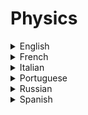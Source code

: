 # Physics

<details>
  <summary>English</summary>
  
  ### Materials
- [History of Physics](https://www.youtube.com/watch?v=acUf7PuGWXA)
- [The Physics of Computers](http://ffden-2.phys.uaf.edu/212_fall2009.web/chris_plutt/index.html)
- [Physics from Computer Science](https://www.cs.ox.ac.uk/files/349/YORKIJUC.pdf)
- [Computing Between Logic and Physics](http://www.cmls.polytechnique.fr/perso/paul/gius-thier-sent.pdf)
- [Computational Physics: Teach yourself C++](http://compphysics.github.io/ComputationalPhysics/doc/pub/learningcpp/html/learningcpp-bs.html)
- [Physics for Computer Science Students](https://www.cin.ufpe.br/~gcs/Springer%20-%20Physics%20for%20Computer%20Science%20Students.pdf)
- [Computational Physics](https://farside.ph.utexas.edu/teaching/329/329.pdf)
- [Comp Physics Book](https://www.eidos.ic.i.u-tokyo.ac.jp/~tau/lecture/computational_physics/docs/computational_physics.pdf)
- [Hyper Physics - Electricity and Magnetism](http://hyperphysics.phy-astr.gsu.edu/hbase/emcon.html)
- [A Primer on Basic Electronics and Circuits](https://dev.to/erikaheidi/a-primer-on-basic-electronics-and-circuits-n3e)
- [How to Learn Electronics](https://www.build-electronic-circuits.com/how-to-learn-electronics/)
- [Learn About Electronics](http://www.learnabout-electronics.org/)
- [Tutorialspoint Electronic](https://www.tutorialspoint.com/electronic_circuits/)
- [Fundamentals of Electronic](http://www-mdp.eng.cam.ac.uk/web/library/enginfo/electrical/hong1.pdf)
- [Circuit Symbols](http://web.gps.caltech.edu/~als/IRMS/course-materials/lecture-1---electricity/circuit-symbols.pdf)
- [Molecular Electronics](https://www.cs.cmu.edu/~seth/papers/mircea-ieee03.pdf)
- [Digital Electronics](https://www.cl.cam.ac.uk/teaching/0708/DigElec/Digital_Electronics_pdf.pdf)
- [Digital Systems](https://nptel.ac.in/courses/106108099/Digital%20Systems.pdf)
- [Foundations of Analog and Digital](https://neurophysics.ucsd.edu/courses/physics_120/Agarwal%20and%20Lang%20(2005)%20Foundations%20of%20Analog%20and%20Digital.pdf)
- [The Feynman Lectures on Physics Audio Collection](https://www.feynmanlectures.caltech.edu/flptapes.html)
- [MIT 8.01x Physics I: Classical Mechanics](https://www.youtube.com/watch?v=wWnfJ0-xXRE&list=PLyQSN7X0ro203puVhQsmCj9qhlFQ-As8e&ab_channel=LecturesbyWalterLewin.Theywillmakeyou%E2%99%A5Physics.)
- [MIT 8.02x Physics II: Electricity and Magnetism](https://www.youtube.com/watch?v=rtlJoXxlSFE&list=PLyQSN7X0ro2314mKyUiOILaOC2hk6Pc3j&ab_channel=LecturesbyWalterLewin.Theywillmakeyou%E2%99%A5Physics.)
- [MIT 8.03 Physics III: Vibrations and Waves](https://www.youtube.com/watch?v=sf3XlpPtBo0&list=PLyQSN7X0ro22WeXM2QCKJm2NP_xHpGV89&ab_channel=LecturesbyWalterLewin.Theywillmakeyou%E2%99%A5Physics.)
- [MIT 8.04 Quantum Physics I](https://www.youtube.com/watch?v=jANZxzetPaQ&list=PLUl4u3cNGP60cspQn3N9dYRPiyVWDd80G&ab_channel=MITOpenCourseWare)
- [MIT 6.002 Circuits and Electronics](https://www.youtube.com/watch?v=AfQxyVuLeCs&amp;list=PL9F74AFA03AA06A11)
- [MIT 8.962 General Relativity](https://www.youtube.com/watch?v=iRVfaR3N5K4&list=PLUl4u3cNGP629n_3fX7HmKKgin_rqGzbx&ab_channel=MITOpenCourseWare)
- [Fundamentals of Physics with Ramamurti Shankar](https://www.youtube.com/watch?v=KOKnWaLiL8w&list=PLFE3074A4CB751B2B&ab_channel=YaleCourses)
- [Fundamentals of Physics II with Ramamurti Shankar](https://www.youtube.com/watch?v=NK-BxowMIfg&list=PLD07B2225BB40E582&ab_channel=YaleCourses)
- [Digital Electronics](https://www.youtube.com/watch?v=M0mx8S05v60&amp;list=PLBlnK6fEyqRjMH3mWf6kwqiTbT798eAOm)
- [Digital Circuits Systems](https://www.youtube.com/watch?v=CeD2L6KbtVM&amp;list=PL803563859BF7ED8C)
- [Circuits Physics](https://www.youtube.com/watch?v=F_vLWkkOETI&amp;list=PLqwfRVlgGdFC7HLoajCVjUk23cqy4QvRL)
- [Electric Circuits](https://www.youtube.com/watch?v=-Rb9guSEeVE&amp;list=PLkyBCj4JhHt8DFH9QysGWm4h_DOxT93fb)
- [Quantum made simple](https://toutestquantique.fr/en/)
</details>

<details>
  <summary>French</summary>
  
  ### Materials
- [Électronique Numérique](http://www.est-usmba.ac.ma/benbrahim/ENSA/Electronique%20num%C3%A9rique/semestre1-ELN-Num%C3%A9rique.pdf)
- [Circuits Combinatoires](https://www.el-kalam.com/conception-hardware/circuits-combinatoires/)
- [Circuits Séquentiels](https://www.el-kalam.com/conception-hardware/circuits-sequentiels/)
- [Introduction à l'electronique](https://homepages.laas.fr/fcaignet/Cours/combinatoire.pdf)
- [Cours d'électronique](http://bertrand.granado.free.fr/Licence/UE201/coursbeamerstatic.pdf)
- [Wikibook Électronique](https://fr.wikibooks.org/wiki/%C3%89lectronique_num%C3%A9rique_:_logique)
- [Livre Électronique](http://www.gecif.net/articles/genie_electrique/cours/livre_electronique_numerique.pdf)
- [Applications de l'électronique](https://homepages.laas.fr/fcaignet/Cours/combinatoire_Appli_licencePhy.pdf)
- [Circuits Logiques](http://www.magoe.net/magoeCoursElectrNum2015.pdf)
- [Cours d'électronique](http://fdechassey.free.fr/hei/HEI/%5B1%5D_coursElecNum.pdf)
</details>

<details>
  <summary>Italian</summary>
  
  ### Materials
- [Elettronica di Base](https://digilander.libero.it/nick47/index.htm#rife1)
- [Lezioni Elettronica Digitale](http://web.fe.infn.it/~savrie/lectures_1112/digitale_2012_feb_prov.pdf)
- [Le Basi](http://www.criptonite.org/sez_didattica/materiale/digitale/CAP_1DIG.pdf)
- [ED con Esperimenti](http://www.introni.it/pdf/Jackson%20-%20Elettronica%20Digitale%20-%20part%201.pdf)
- [Progettazione di un Componente Digitale](http://unina.stidue.net/Circuiti%20Integrati%20Digitali/Materiale/Corso%20Di%20Elettronica%20Digitale%20-%20Olivieri.pdf)
</details>

<details>
  <summary>Portuguese</summary>
  
  ### Materials
- [Física Computacional](https://pt.wikipedia.org/wiki/F%C3%ADsica_computacional)
- [QuBit: O Bit Quântico](https://www.youtube.com/watch?v=Nc-xoGjkqPw)
- [Eletrônica Digital Básica](https://repositorio.ufba.br/ri/bitstream/ri/13988/1/_Eletronica.pdf)
- [Apostila Eletrônica Digital](https://files.comunidades.net/mutcom/apostila_completa_de_eletronica_digital..pdf)
- [Curso de Eletrônica Digital](https://www.youtube.com/watch?v=i_Y8Tya_qf8&amp;list=PL1IAWKHSkvMFeKzqiWHFLyEfC2Xkto-Kh)
- [Curso Eletrônica](https://www.youtube.com/watch?v=YdysOHQ0kQA&amp;list=PLFfpdsnO_HS_a423jGW_Jo1nQawtaPCBS)
- [UNIVESP - Circuitos Lógicos](https://www.youtube.com/watch?v=b7M-vyDRZy8&amp;list=PLxI8Can9yAHeWyA5-3n4TrLZMa1YgaBAS)
- [UNIVESP - Circuitos Elétricos](https://www.youtube.com/watch?v=9T11Fph2pB8&amp;list=PLxI8Can9yAHd1UnLqOLBQv7KbDq4Zsbax)
- [UNIVESP - Eletrônica Aplicada](https://www.youtube.com/watch?v=0BosSTan8bI&amp;list=PLxI8Can9yAHevRkQnSgviIgnzCH3Nss_Y)
- [UNIVESP - Microeletrônica](https://www.youtube.com/watch?v=GkDI74R4wf8&amp;list=PLxI8Can9yAHfCQTGPsvMaMw3nqxgqgcE4)
- [UNIVESP - Eletrônica Digital](https://www.youtube.com/watch?v=Fe6jf0DE9vs&amp;list=PLxI8Can9yAHeOu5qbUa-Pc4hf2VB1Rw1_)
</details>

<details>
  <summary>Russian</summary>
  
  ### Materials
- [Go-Radio](http://go-radio.ru/cifrovaya-elektronika.html)
- [Skhemotekhniku](http://kpe.hww.ru/BOOKS/Vvedenie_v_tcifrovuiu_skhemotekhniku_(Novikov).pdf)
- [Digital Design](http://easyelectronics.ru/files/Book/digital-design-and-computer-architecture-russian-translation.pdf)
- [Digital Electronics](https://www.bsuir.by/m/12_100229_1_85482.pdf)
- [The Physical Foundations of the Operation of Modern Computers](https://www.kazedu.kz/referat/53306)
</details>

<details>
  <summary>Spanish</summary>
  
  ### Materials
- [Electronica Digital](http://www.areatecnologia.com/electronica/electronica-digital.html)
- [La Electronica Digital](https://www.edu.xunta.gal/centros/iesblancoamorculleredo/aulavirtual2/pluginfile.php/20936/mod_resource/content/0/Apuntes/electronica_digital.pdf)
- [Guía de Electrónica Digital](https://www.uniatlantico.edu.co/uatlantico/pdf/arc_12399.pdf)
- [ED Book](https://profearias.files.wordpress.com/2013/02/carpeta_taller_electronica_digital.pdf)
- [Tutorial de Electrónica](http://r-luis.xbot.es/descarga/files/edigital.pdf)
- [Manual de Prácticas de Electrónica](https://www.itescam.edu.mx/principal/docentes/formatos/7f800ed4ed52e17919710ac735dce7e9.PDF)
- [Fundamentos de Diseño Digital](http://jagarza.fime.uanl.mx/general/notas/FDDSC.pdf)
- [Circuitos y Sistemas Digitales](http://www.iearobotics.com/personal/juan/docencia/apuntes-ssdd-0.3.7.pdf)
</details>